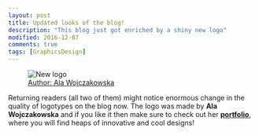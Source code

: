 ```yaml
---
layout: post
title: Updated looks of the blog!
description: "This blog just got enriched by a shiny new logo"
modified: 2016-12-07
comments: true
tags: [GraphicsDesign]
---
```

<figure class="half center">
  <img src="{{site.url}}/images/Mlogo-medium.png" alt="New logo">
  <figcaption><a href="http://wojczakowska.pl/" title="Logo by Ala Wojczakowska">Author: Ala Wojczakowska</a></figcaption>
</figure>

Returning readers (all two of them) might notice enormous change in the quality of logotypes on the blog now. The logo was made by **Ala Wojczakowska** and if you like it then make sure to check out her **[portfolio](http://wojczakowska.pl/)**, where you will find heaps of innovative and cool designs!
